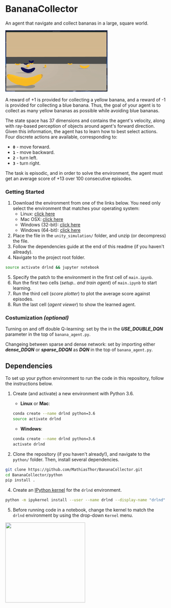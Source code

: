 [//]: # (Image References)

[image1]: https://github.com/MathiasThor/BananaCollector/blob/master/data/sparse_network.gif "Trained Agent"

# BananaCollector
An agent that navigate and collect bananas in a large, square world.

![Trained banana collector agent w. a sparse Dueling Double Deep Q-Network][image1]

A reward of +1 is provided for collecting a yellow banana, and a reward of -1 is provided for collecting a blue banana.  Thus, the goal of your agent is to collect as many yellow bananas as possible while avoiding blue bananas.  

The state space has 37 dimensions and contains the agent's velocity, along with ray-based perception of objects around agent's forward direction.  Given this information, the agent has to learn how to best select actions.  Four discrete actions are available, corresponding to:
- **`0`** - move forward.
- **`1`** - move backward.
- **`2`** - turn left.
- **`3`** - turn right.

The task is episodic, and in order to solve the environment, the agent must get an average score of +13 over 100 consecutive episodes.

### Getting Started
1. Download the environment from one of the links below.  You need only select the environment that matches your operating system:
    - Linux: [click here](https://s3-us-west-1.amazonaws.com/udacity-drlnd/P1/Banana/Banana_Linux.zip)
    - Mac OSX: [click here](https://s3-us-west-1.amazonaws.com/udacity-drlnd/P1/Banana/Banana.app.zip)
    - Windows (32-bit): [click here](https://s3-us-west-1.amazonaws.com/udacity-drlnd/P1/Banana/Banana_Windows_x86.zip)
    - Windows (64-bit): [click here](https://s3-us-west-1.amazonaws.com/udacity-drlnd/P1/Banana/Banana_Windows_x86_64.zip)
2. Place the file in the `unity_simulation/` folder, and unzip (or decompress) the file. 
3. Follow the dependencies guide at the end of this readme (if you haven't allready).
4. Navigate to the project root folder.
```bash
source activate drlnd && jupyter notebook
```
5. Specify the patch to the environment in the first cell of `main.ipynb`.
6. Run the first two cells (*setup.. and train agent*) of `main.ipynb` to start learning.
7. Run the third cell (*score plotter*) to plot the average score against episodes.
8. Run the last cell (*agent viewer*) to show the learned agent.

### Costumization *(optional)*
Turning on and off double Q-learning: set by the in the ***USE_DOUBLE_DQN*** parameter in the top of `banana_agent.py`.

Changeing between sparse and dense network: set by importing either ***dense_DDQN*** or  ***sparse_DDQN*** as  ***DQN*** in the top of  `banana_agent.py`.

## Dependencies

To set up your python environment to run the code in this repository, follow the instructions below.

1. Create (and activate) a new environment with Python 3.6.

	- __Linux__ or __Mac__: 
	```bash
	conda create --name drlnd python=3.6
	source activate drlnd
	```
	- __Windows__: 
	```bash
	conda create --name drlnd python=3.6 
	activate drlnd
	```
	
3. Clone the repository (if you haven't already!), and navigate to the `python/` folder.  Then, install several dependencies.
```bash
git clone https://github.com/MathiasThor/BananaCollector.git
cd BananaCollector/python
pip install .
```

4. Create an [IPython kernel](http://ipython.readthedocs.io/en/stable/install/kernel_install.html) for the `drlnd` environment.  
```bash
python -m ipykernel install --user --name drlnd --display-name "drlnd"
```

5. Before running code in a notebook, change the kernel to match the `drlnd` environment by using the drop-down `Kernel` menu. 


<img src="https://sdk.bitmoji.com/render/panel/e0c28536-e37d-43ff-8a21-2573e0487440-40e9e618-8474-4dc8-a352-f04ad07936f3-v1.png?transparent=1&palette=1 " width="250" height="250">
